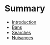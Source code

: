# Summary

* [Introduction](README.md)
* [Bans](bans.md)
* [Searches](searches.md)
* [Nuisances](nuisances.md)

